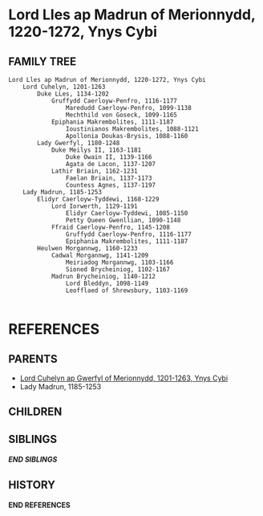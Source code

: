 # Lord Lles ap Madrun of Merionnydd, 1220-1272, Ynys Cybi

## FAMILY TREE 
```
Lord Lles ap Madrun of Merionnydd, 1220-1272, Ynys Cybi
    Lord Cuhelyn, 1201-1263
        Duke LLes, 1134-1202
            Gruffydd Caerloyw-Penfro, 1116-1177
                Maredudd Caerloyw-Penfro, 1099-1138        
                Mechthild von Goseck, 1099-1165
            Epiphania Makrembolites, 1111-1187
                Ioustinianos Makrembolites, 1088-1121
                Apollonia Doukas-Brysis, 1088-1160
        Lady Gwerfyl, 1180-1248
            Duke Meilys II, 1163-1181
                Duke Owain II, 1139-1166
                Agata de Lacon, 1137-1207
            Lathir Briain, 1162-1231
                Faelan Briain, 1137-1173
                Countess Agnes, 1137-1197
    Lady Madrun, 1185-1253
        Elidyr Caerloyw-Tyddewi, 1168-1229
            Lord Iorwerth, 1129-1191
                Elidyr Caerloyw-Tyddewi, 1085-1150
                Petty Queen Gwenllian, 1090-1148
            Ffraid Caerloyw-Penfro, 1145-1208
                Gruffydd Caerloyw-Penfro, 1116-1177
                Epiphania Makrembolites, 1111-1187                
        Heulwen Morgannwg, 1160-1233
            Cadwal Morgannwg, 1141-1209
                Meiriadog Morgannwg, 1103-1166
                Sioned Brycheiniog, 1102-1167
            Madrun Brycheiniog, 1140-1212
                Lord Bleddyn, 1098-1149
                Leofflaed of Shrewsbury, 1103-1169        
        
```


# REFERENCES

## PARENTS 
* [Lord Cuhelyn ap Gwerfyl of Merionnydd, 1201-1263, Ynys Cybi](p/cuhelyn_ap_gwerfyl_1201.md)
* Lady Madrun, 1185-1253

## CHILDREN 

## SIBLINGS

##### END SIBLINGS  
## HISTORY

#### END REFERENCES
